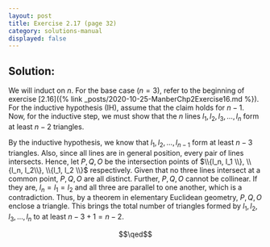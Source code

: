 ```yaml
---
layout: post
title: Exercise 2.17 (page 32)
category: solutions-manual
displayed: false
---
```


## Solution:

We will induct on $n$. For the base case ($n = 3$), refer to the beginning of exercise [2.16]({% link _posts/2020-10-25-ManberChp2Exercise16.md %}). For the inductive hypothesis (IH), assume that the claim holds for $n - 1$. Now, for the inductive step, we must show that the $n$ lines $l_1, l_2, l_3, \ldots, l_n$ form at least $n - 2$ triangles. 

By the inductive hypothesis, we know that $l_1, l_2, \ldots, l_{n - 1}$ form at least $n - 3$ triangles. Also, since all lines are in general position, every pair of lines intersects. Hence, let $P, Q, O$ be the intersection points of $\\{l_n, l_1 \\}, \\{l_n, l_2\\}, \\{l_1, l_2 \\}$ respectively. Given that no three lines intersect at a common point, $P, Q, O$ are all distinct. Further, $P, Q, O$ cannot be collinear. If they are, $l_n = l_1 = l_2$ and all three are parallel to one another, which is a contradiction. Thus, by a theorem in elementary Euclidean geometry, $P, Q, O$ enclose a triangle. This brings the total number of triangles formed by $l_1, l_2, l_3, \ldots, l_n$ to at least $n - 3 + 1 = n - 2$.

$$\qed$$